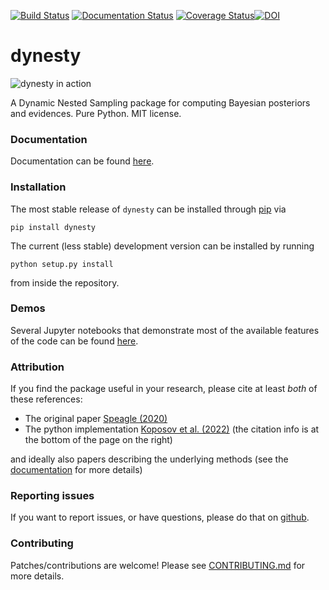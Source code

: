 [![Build Status](https://github.com/joshspeagle/dynesty/workflows/Dynesty/badge.svg)](https://github.com/joshspeagle/dynesty/actions)
[![Documentation Status](https://readthedocs.org/projects/dynesty/badge/?version=latest)](https://dynesty.readthedocs.io/en/latest/?badge=latest)
[![Coverage Status](https://coveralls.io/repos/github/joshspeagle/dynesty/badge.svg?branch=master)](https://coveralls.io/github/joshspeagle/dynesty?branch=master)[![DOI](https://zenodo.org/badge/DOI/10.5281/zenodo.6609296.svg)](https://doi.org/10.5281/zenodo.3348367)


dynesty
=======

![dynesty in action](https://github.com/joshspeagle/dynesty/blob/master/docs/images/title.gif)

A Dynamic Nested Sampling package for computing Bayesian posteriors and
evidences. Pure Python. MIT license.

### Documentation
Documentation can be found [here](https://dynesty.readthedocs.io).

### Installation
The most stable release of `dynesty` can be installed
through [pip](https://pip.pypa.io/en/stable) via
```
pip install dynesty
```
The current (less stable) development version can be installed by running
```
python setup.py install
```
from inside the repository.

### Demos
Several Jupyter notebooks that demonstrate most of the available features
of the code can be found 
[here](https://github.com/joshspeagle/dynesty/tree/master/demos).

### Attribution

If you find the package useful in your research, please cite at least *both* of these references:
* The original paper [Speagle (2020)](https://ui.adsabs.harvard.edu/abs/2020MNRAS.493.3132S/abstract)
* The python implementation [Koposov et al. (2022)](https://doi.org/10.5281/zenodo.3348367) (the citation info is at the bottom of the page on the right)


and ideally also papers describing the underlying methods (see the [documentation](https://dynesty.readthedocs.io/en/latest/references.html) for more details)

### Reporting issues

If you want to report issues, or have questions, please do that on [github](https://github.com/joshspeagle/dynesty/issues).

### Contributing

Patches/contributions are welcome! Please see [CONTRIBUTING.md](CONTRIBUTING.md) for more details.

